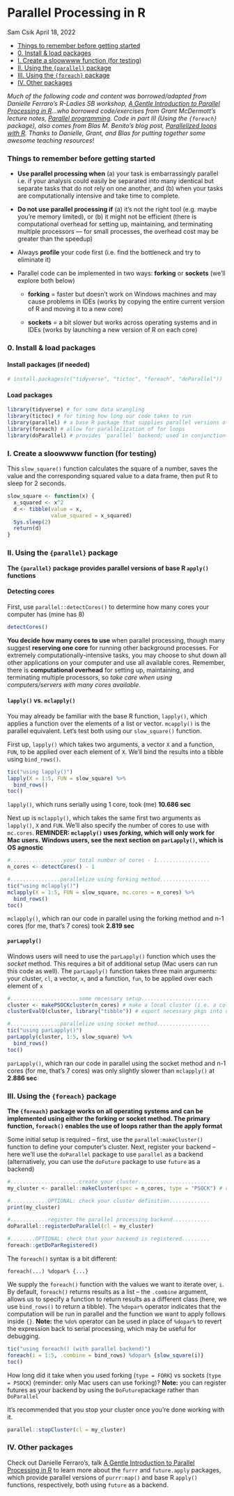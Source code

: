 Parallel Processing in R
================
Sam Csik
April 18, 2022

-   [Things to remember before getting
    started](#things-to-remember-before-getting-started)
-   [0. Install & load packages](#0-install--load-packages)
-   [I. Create a sloowwww function (for
    testing)](#i-create-a-sloowwww-function-for-testing)
-   [II. Using the `{parallel}` package](#ii-using-the-parallel-package)
-   [III. Using the `{foreach}` package](#iii-using-the-foreach-package)
-   [IV. Other packages](#iv-other-packages)

*Much of the following code and content was borrowed/adapted from
Danielle Ferraro’s R-Ladies SB workshop, [A Gentle Introduction to
Parallel Processing in
R](https://danielleferraro.github.io/rladies-sb-parallel/#1)…who
borrowed code/exercises from Grant McDermott’s lecture notes, [Parallel
programming](https://raw.githack.com/uo-ec607/lectures/master/12-parallel/12-parallel.html).
Code in part III (Using the `{foreach}` package), also comes from Blas
M. Benito’s blog post, [Parallelized loops with
R](https://www.blasbenito.com/post/02_parallelizing_loops_with_r/).
Thanks to Danielle, Grant, and Blas for putting together some awesome
teaching resources!*

### Things to remember before getting started

-   **Use parallel processing when** (a) your task is embarrassingly
    parallel i.e. if your analysis could easily be separated into many
    identical but separate tasks that do not rely on one another,
    and (b) when your tasks are computationally intensive and take time
    to complete.

-   **Do not use parallel processing if** (a) it’s not the right tool
    (e.g. maybe you’re memory limited), or (b) it might not be efficient
    (there is computational overhead for setting up, maintaining, and
    terminating multiple processors — for small processes, the overhead
    cost may be greater than the speedup)

-   Always **profile** your code first (i.e. find the bottleneck and try
    to eliminate it)

-   Parallel code can be implemented in two ways: **forking** or
    **sockets** (we’ll explore both below)

    -   **forking** = faster but doesn’t work on Windows machines and
        may cause problems in IDEs (works by copying the entire current
        version of R and moving it to a new core)

    -   **sockets** = a bit slower but works across operating systems
        and in IDEs (works by launching a new version of R on each core)

### 0. Install & load packages

#### Install packages (if needed)

``` r
# install.packages(c("tidyverse", "tictoc", "foreach", "doParallel"))
```

#### Load packages

``` r
library(tidyverse) # for some data wrangling
library(tictoc) # for timing how long our code takes to run
library(parallel) # a base R package that supplies parallel versions of the `apply` functions
library(foreach) # allow for parallelization of for loops
library(doParallel) # provides `parallel` backend; used in conjunction with `foreach`; `{doFuture}` provides the futures backend
```

### I. Create a sloowwww function (for testing)

This `slow_square()` function calculates the square of a number, saves
the value and the corresponding squared value to a data frame, then put
R to sleep for 2 seconds.

``` r
slow_square <- function(x) {
  x_squared <- x^2 
  d <- tibble(value = x, 
              value_squared = x_squared)
  Sys.sleep(2)
  return(d)
}
```

### II. Using the `{parallel}` package

**The `{parallel}` package provides parallel versions of base R
`apply()` functions**

#### Detecting cores

First, use `parallel::detectCores()` to determine how many cores your
computer has (mine has 8)

``` r
detectCores()
```

**You decide how many cores to use** when parallel processing, though
many suggest **reserving one core** for running other background
processes. For extremely computationally-intensive tasks, you may choose
to shut down all other applications on your computer and use all
available cores. Remember, there is **computational overhead** for
setting up, maintaining, and terminating multiple processors, so *take
care when using computers/servers with many cores available.*

#### `lapply()` vs. `mclapply()`

You may already be familiar with the base R function, `lapply()`, which
applies a function over the elements of a list or vector. `mcapply()` is
the parallel equivalent. Let’s test both using our `slow_square()`
function.

First up, `lapply()` which takes two arguments, a vector `X` and a
function, `FUN`, to be applied over each element of `X`. We’ll bind the
results into a tibble using `bind_rows()`.

``` r
tic("using lapply()")
lapply(X = 1:5, FUN = slow_square) %>% 
  bind_rows()
toc()
```

`lapply()`, which runs serially using 1 core, took (me) **10.686 sec**

Next up is `mclapply()`, which takes the same first two arguments as
`lapply()`, `X` and `FUN`. We’ll also specify the number of cores to use
with `mc.cores`. **REMINDER: `mclapply()` uses *forking*, which will
only work for Mac users. Windows users, see the next section on
`parLapply()`, which is OS agnostic**

``` r
#.................your total number of cores - 1.................
n_cores <- detectCores() - 1 

#................parallelize using forking method................
tic("using mclapply()")
mclapply(X = 1:5, FUN = slow_square, mc.cores = n_cores) %>% 
  bind_rows()
toc()
```

`mclapply()`, which ran our code in parallel using the forking method
and n-1 cores (for me, that’s 7 cores) took **2.819 sec**

#### `parLapply()`

Windows users will need to use the `parLapply()` function which uses the
*socket* method. This requires a bit of additional setup (Mac users can
run this code as well). The `parLapply()` function takes three main
arguments: your cluster, `cl`, a vector, `x`, and a function, `fun`, to
be applied over each element of `x`

``` r
#......................some necessary setup......................
cluster <- makePSOCKcluster(n_cores) # make a local cluster (i.e. a collection of cores on our computer)
clusterEvalQ(cluster, library("tibble")) # export necessary pkgs into our cluster 

#................parallelize using socket method.................
tic("using parLapply()")
parLapply(cluster, 1:5, slow_square) %>% 
  bind_rows()
toc()
```

`parLapply()`, which ran our code in parallel using the socket method
and n-1 cores (for me, that’s 7 cores) was only slightly slower than
`mclapply()` at **2.886 sec**

### III. Using the `{foreach}` package

**The `{foreach}` package works on all operating systems and can be
implemented using either the forking or socket method. The primary
function, `foreach()` enables the use of loops rather than the apply
format**

Some initial setup is required – first, use the `parallel:makeCluster()`
function to define your computer’s cluster. Next, register your backend
– here we’ll use the `doParallel` package to use `parallel` as a backend
(alternatively, you can use the `doFuture` package to use `future` as a
backend)

``` r
#......................create your cluster.......................
my_cluster <- parallel::makeCluster(spec = n_cores, type = "PSOCK") # default type = "PSOCK"; alt = "FORK"

#............OPTIONAL: check your cluster definition.............
print(my_cluster)

#............register the parallel processing backend............
doParallel::registerDoParallel(cl = my_cluster)

#........OPTIONAL: check that your backend is registered.........
foreach::getDoParRegistered()
```

The `foreach()` syntax is a bit different:

`foreach(...) %dopar% {...}`

We supply the `foreach()` function with the values we want to iterate
over, `i`. By default, `foreach()` returns results as a list – the
`.combine` argument, allows us to specify a function to return results
as a different class (here, we use `bind_rows()` to return a tibble).
The `%dopar%` operator indicates that the computation will be run in
parallel and the function we want to apply follows inside `{}`.
**Note:** the `%do%` operator can be used in place of `%dopar%` to
revert the expression back to serial processing, which may be useful for
debugging.

``` r
tic("using foreach() (with parallel backend)")
foreach(i = 1:5, .combine = bind_rows) %dopar% {slow_square(i)}
toc()
```

How long did it take when you used forking (`type = FORK`) vs sockets
(`type = PSOCK`) (reminder: only Mac users can use forking)? **Note:**
you can register futures as your backend by using the `DoFuture`package
rather than `DoParallel`

It’s recommended that you stop your cluster once you’re done working
with it.

``` r
parallel::stopCluster(cl = my_cluster)
```

### IV. Other packages

Check out Danielle Ferraro’s, talk [A Gentle Introduction to Parallel
Processing in
R](https://danielleferraro.github.io/rladies-sb-parallel/#1) to learn
more about the `furrr` and `future.apply` packages, which provide
parallel versions of `purrr:map()` and base R `apply()` functions,
respectively, both using `future` as a backend.
